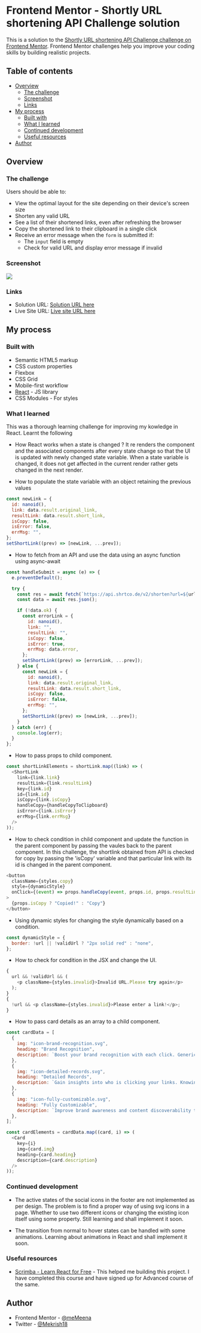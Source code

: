 # Frontend Mentor - Shortly URL shortening API Challenge solution

This is a solution to the [Shortly URL shortening API Challenge challenge on Frontend Mentor](https://www.frontendmentor.io/challenges/url-shortening-api-landing-page-2ce3ob-G). Frontend Mentor challenges help you improve your coding skills by building realistic projects.

## Table of contents

- [Overview](#overview)
  - [The challenge](#the-challenge)
  - [Screenshot](#screenshot)
  - [Links](#links)
- [My process](#my-process)
  - [Built with](#built-with)
  - [What I learned](#what-i-learned)
  - [Continued development](#continued-development)
  - [Useful resources](#useful-resources)
- [Author](#author)

## Overview

### The challenge

Users should be able to:

- View the optimal layout for the site depending on their device's screen size
- Shorten any valid URL
- See a list of their shortened links, even after refreshing the browser
- Copy the shortened link to their clipboard in a single click
- Receive an error message when the `form` is submitted if:
  - The `input` field is empty
  - Check for valid URL and display error message if invalid

### Screenshot

![](./screenshot.jpg)

### Links

- Solution URL: [Solution URL here](https://your-solution-url.com)
- Live Site URL: [Live site URL here](https://your-live-site-url.com)

## My process

### Built with

- Semantic HTML5 markup
- CSS custom properties
- Flexbox
- CSS Grid
- Mobile-first workflow
- [React](https://reactjs.org/) - JS library
- CSS Modules - For styles

### What I learned

This was a thorough learning challenge for improving my kowledge in React. Learnt the following

- How React works when a state is changed ?
  It re renders the component and the associated components after every state change so that the UI is updated with newly changed state variable. When a state variable is changed, it does not get affected in the current render rather gets changed in the next render.

- How to populate the state variable with an object retaining the previous values

```js
const newLink = {
  id: nanoid(),
  link: data.result.original_link,
  resultLink: data.result.short_link,
  isCopy: false,
  isError: false,
  errMsg: "",
};
setShortLink((prev) => [newLink, ...prev]);
```

- How to fetch from an API and use the data using an async function using async-await

```js
const handleSubmit = async (e) => {
  e.preventDefault();

  try {
    const res = await fetch(`https://api.shrtco.de/v2/shorten?url=${url}`);
    const data = await res.json();

    if (!data.ok) {
      const errorLink = {
        id: nanoid(),
        link: "",
        resultLink: "",
        isCopy: false,
        isError: true,
        errMsg: data.error,
      };
      setShortLink((prev) => [errorLink, ...prev]);
    } else {
      const newLink = {
        id: nanoid(),
        link: data.result.original_link,
        resultLink: data.result.short_link,
        isCopy: false,
        isError: false,
        errMsg: "",
      };
      setShortLink((prev) => [newLink, ...prev]);
    }
  } catch (err) {
    console.log(err);
  }
};
```

- How to pass props to child component.

```js
const shortLinkElements = shortLink.map((link) => (
  <ShortLink
    link={link.link}
    resultLink={link.resultLink}
    key={link.id}
    id={link.id}
    isCopy={link.isCopy}
    handleCopy={handleCopyToClipboard}
    isError={link.isError}
    errMsg={link.errMsg}
  />
));
```

- How to check condition in child component and update the function in the parent component by passing the vaules back to the parent component. In this challenge, the shortlink obtained from API is checked for copy by passing the 'isCopy' variable and that particular link with its id is changed in the parent component.

```js
<button
  className={styles.copy}
  style={dynamicStyle}
  onClick={(event) => props.handleCopy(event, props.id, props.resultLink)}
>
  {props.isCopy ? "Copied!" : "Copy"}
</button>
```

- Using dynamic styles for changing the style dynamically based on a condition.

```js
const dynamicStyle = {
  border: !url || !validUrl ? "2px solid red" : "none",
};
```

- How to check for condition in the JSX and change the UI.

```js
{
  url && !validUrl && (
    <p className={styles.invalid}>Invalid URL.Please try again</p>
  );
}
{
  !url && <p className={styles.invalid}>Please enter a link!</p>;
}
```

- How to pass card details as an array to a child component.

```js
const cardData = [
  {
    img: "icon-brand-recognition.svg",
    heading: "Brand Recognition",
    description: `Boost your brand recognition with each click. Generic links don’t mean a thing. Branded links help instil confidence in your content.`,
  },
  {
    img: "icon-detailed-records.svg",
    heading: "Detailed Records",
    description: `Gain insights into who is clicking your links. Knowing when and where people engage with your content helps inform better decisions.`,
  },
  {
    img: "icon-fully-customizable.svg",
    heading: "Fully Customizable",
    description: `Improve brand awareness and content discoverability through customizable links, supercharging audience engagement.`,
  },
];

const cardElements = cardData.map((card, i) => (
  <Card
    key={i}
    img={card.img}
    heading={card.heading}
    description={card.description}
  />
));
```

### Continued development

- The active states of the social icons in the footer are not implemented as per design. The problem is to find a proper way of using svg icons in a page. Whether to use two different icons or changing the existing icon itself using some property. Still learning and shall implement it soon.

- The transition from normal to hover states can be handled with some animations. Learning about animations in React and shall implement it soon.

### Useful resources

- [Scrimba - Learn React for Free](https://scrimba.com/learn/learnreact) - This helped me building this project. I have completed this course and have signed up for Advanced course of the same.

## Author

- Frontend Mentor - [@meMeena](https://www.frontendmentor.io/profile/meMeena)
- Twitter - [@Mekrish18](https://www.twitter.com/MeKrish18)
